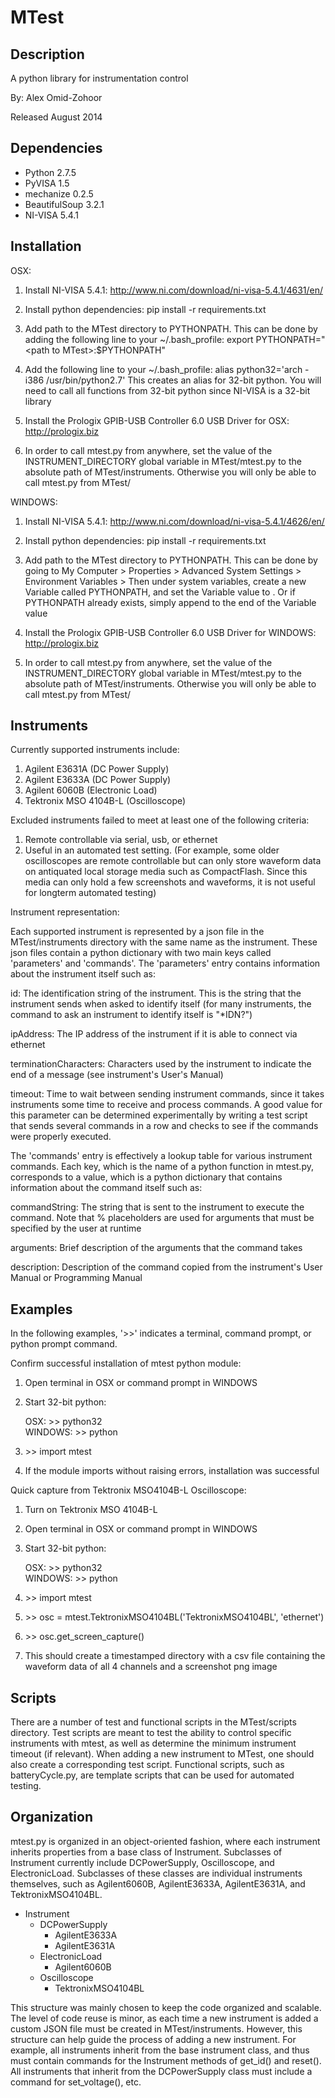 MTest
======


## Description

A python library for instrumentation control

By: Alex Omid-Zohoor 

Released August 2014


## Dependencies

* Python 2.7.5
* PyVISA 1.5
* mechanize 0.2.5
* BeautifulSoup 3.2.1
* NI-VISA 5.4.1 


## Installation

OSX:

1. Install NI-VISA 5.4.1: http://www.ni.com/download/ni-visa-5.4.1/4631/en/

2. Install python dependencies: pip install -r requirements.txt

3. Add path to the MTest directory to PYTHONPATH. This can be done by adding the following line to
   your ~/.bash_profile: export PYTHONPATH="<path to MTest\>:$PYTHONPATH"

4. Add the following line to your ~/.bash_profile: alias python32='arch -i386 /usr/bin/python2.7'
   This creates an alias for 32-bit python. You will need to call all functions from 32-bit
   python since NI-VISA is a 32-bit library

5. Install the Prologix GPIB-USB Controller 6.0 USB Driver for OSX: http://prologix.biz 

6. In order to call mtest.py from anywhere, set the value of the INSTRUMENT_DIRECTORY global variable in 
   MTest/mtest.py to the absolute path of MTest/instruments. Otherwise you will only be able to call
   mtest.py from MTest/


WINDOWS:

1. Install NI-VISA 5.4.1: http://www.ni.com/download/ni-visa-5.4.1/4626/en/

2. Install python dependencies: pip install -r requirements.txt

3. Add path to the MTest directory to PYTHONPATH. This can be done by going to 
   My Computer > Properties > Advanced System Settings > Environment Variables >
   Then under system variables, create a new Variable called PYTHONPATH, and set the 
   Variable value to <path to MTest>. Or if PYTHONPATH already exists, simply append
   <path to MTest> to the end of the Variable value

4. Install the Prologix GPIB-USB Controller 6.0 USB Driver for WINDOWS: http://prologix.biz 

5. In order to call mtest.py from anywhere, set the value of the INSTRUMENT_DIRECTORY global variable in 
   MTest/mtest.py to the absolute path of MTest/instruments. Otherwise you will only be able to call
   mtest.py from MTest/


## Instruments

Currently supported instruments include:

1. Agilent E3631A (DC Power Supply)
2. Agilent E3633A (DC Power Supply)
3. Agilent 6060B (Electronic Load)
4. Tektronix MSO 4104B-L (Oscilloscope)

Excluded instruments failed to meet at least one of the following criteria:

1. Remote controllable via serial, usb, or ethernet
2. Useful in an automated test setting. (For example, some older oscilloscopes are remote controllable but can only store waveform data on antiquated local storage media such as CompactFlash. Since this media can only hold a few screenshots and waveforms, it is not useful for longterm automated testing)

Instrument representation:

Each supported instrument is represented by a json file in the MTest/instruments directory with the same name as the instrument. These json files contain a python dictionary with two main keys called 'parameters' and 'commands'. The 'parameters' entry contains information about the instrument itself such as:

id: The identification string of the instrument. This is the string that the instrument sends when asked to identify itself (for many instruments, the command to ask an instrument to identify itself is "*IDN?")

ipAddress: The IP address of the instrument if it is able to connect via ethernet

terminationCharacters: Characters used by the instrument to indicate the end of a message (see instrument's User's Manual)

timeout: Time to wait between sending instrument commands, since it takes instruments some time to receive and process commands. A good value for this parameter can be determined experimentally by writing a test script that sends several commands in a row and checks to see if the commands were properly executed. 

The 'commands' entry is effectively a lookup table for various instrument commands. Each key, which is the name of a python function in mtest.py, corresponds to a value, which is a python dictionary that contains information about the command itself such as:

commandString: The string that is sent to the instrument to execute the command. Note that % placeholders are used for arguments that must be specified by the user at runtime

arguments: Brief description of the arguments that the command takes

description: Description of the command copied from the instrument's User Manual or Programming Manual


## Examples

In the following examples, '\>\>' indicates a terminal, command prompt, or python prompt command. 

Confirm successful installation of mtest python module:

1. Open terminal in OSX or command prompt in WINDOWS

2. Start 32-bit python: 

	OSX: \>\> python32   
	WINDOWS: \>\> python 

3. \>\> import mtest

4. If the module imports without raising errors, installation was successful

Quick capture from Tektronix MSO4104B-L Oscilloscope:

1. Turn on Tektronix MSO 4104B-L

2. Open terminal in OSX or command prompt in WINDOWS

3. Start 32-bit python: 

	OSX: \>\> python32   
	WINDOWS: \>\> python 

4. \>\> import mtest

5. \>\> osc = mtest.TektronixMSO4104BL('TektronixMSO4104BL', 'ethernet')

6. \>\> osc.get_screen_capture()

7. This should create a timestamped directory with a csv file containing the waveform data of all 4 channels and a screenshot png image


## Scripts

There are a number of test and functional scripts in the MTest/scripts directory. Test scripts are meant to test the ability
to control specific instruments with mtest, as well as determine the minimum instrument timeout (if relevant). When adding
a new instrument to MTest, one should also create a corresponding test script. Functional scripts, such as batteryCycle.py, are
template scripts that can be used for automated testing. 


## Organization 

mtest.py is organized in an object-oriented fashion, where each instrument inherits properties from a base class of Instrument. 
Subclasses of Instrument currently include DCPowerSupply, Oscilloscope, and ElectronicLoad. Subclasses of these classes are 
individual instruments themselves, such as Agilent6060B, AgilentE3633A, AgilentE3631A, and TektronixMSO4104BL. 

* Instrument
  * DCPowerSupply
    * AgilentE3633A
	* AgilentE3631A
  * ElectronicLoad
	* Agilent6060B
  * Oscilloscope
	* TektronixMSO4104BL

This structure was mainly chosen to keep the code organized and scalable. The level of code reuse is minor, as each time a new 
instrument is added a custom JSON file must be created in MTest/instruments. However, this structure can help guide the process
of adding a new instrument. For example, all instruments inherit from the base instrument class, and thus must contain commands
for the Instrument methods of get_id() and reset(). All instruments that inherit from the DCPowerSupply class must include a
command for set_voltage(), etc.


